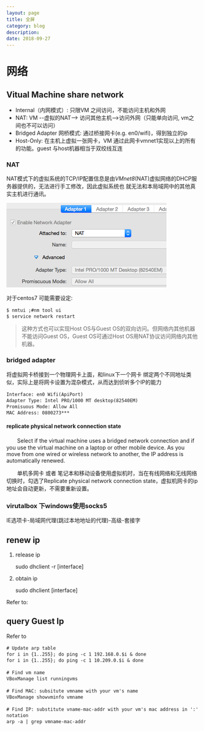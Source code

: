 ```yaml
---
layout: page
title: 全屏
category: blog
description: 
date: 2018-09-27
---
```

# 网络

## Vitual Machine share network
- Internal（内网模式）: 
  只限VM 之间访问，不能访问主机和外网
- NAT: 
  VM --虚拟的NAT--> 访问其他主机-->访问外网（只能单向访问, vm之间也不可以访问）
- Bridged Adapter 网桥模式: 
  通过桥接网卡(e.g. en0/wifi)，得到独立的ip
- Host-Only: 
  在主机上虚拟一张网卡，VM 通过此网卡vmnet1实现以上的所有的功能。guest 与host机器相当于双绞线互连

### NAT
NAT模式下的虚拟系统的TCP/IP配置信息是由*VMnet8*(NAT)虚拟网络的DHCP服务器提供的，无法进行手工修改，因此虚拟系统也 就无法和本局域网中的其他真实主机进行通讯。

![](/img/ops/virtualbox-nat.png)

对于centos7 可能需要设定:

    $ nmtui ;#nm tool ui
    $ service network restart

> 这种方式也可以实现Host OS与Guest OS的双向访问。但网络内其他机器不能访问Guest OS，Guest OS可通过Host OS用NAT协议访问网络内其他机器。

### bridged adapter
将虚拟网卡桥接到一个物理网卡上面，和linux下一个网卡 绑定两个不同地址类似，实际上是将网卡设置为混杂模式，从而达到侦听多个IP的能力

	Interface: en0 Wifi(ApiPort)
	Adapter Type: Intel PRO/1000 MT desktop(82540EM)
	Promisuous Mode: Allow All
	MAC Address: 0800273***
    
#### replicate physical network connection state 
　　Select if the virtual machine uses a bridged network connection and if you use the virtual machine on a laptop or other mobile device. As you move from one wired or wireless network to another, the IP address is automatically renewed.

　　单机多网卡 或者 笔记本和移动设备使用虚拟机时，当在有线网络和无线网络切换时，勾选了Replicate physical network connection state，虚拟机网卡的ip地址会自动更新，不需要重新设置。

### virutalbox 下windows使用socks5
IE选项卡-局域网代理(跳过本地地址的代理)-高级-套接字

## renew ip
1. release ip

	sudo dhclient -r [interface]

2. obtain ip

	sudo dhclient [interface]

Refer to: [](/p/linux-net)

## query Guest Ip
Refer to [](/bin/getip.py)

	# Update arp table
	for i in {1..255}; do ping -c 1 192.168.0.$i & done
	for i in {1..255}; do ping -c 1 10.209.0.$i & done

	# Find vm name
	VBoxManage list runningvms

	# Find MAC: subsitute vmname with your vm's name
	VBoxManage showvminfo vmname

	# Find IP: substitute vname-mac-addr with your vm's mac address in ':' notation
	arp -a | grep vmname-mac-addr